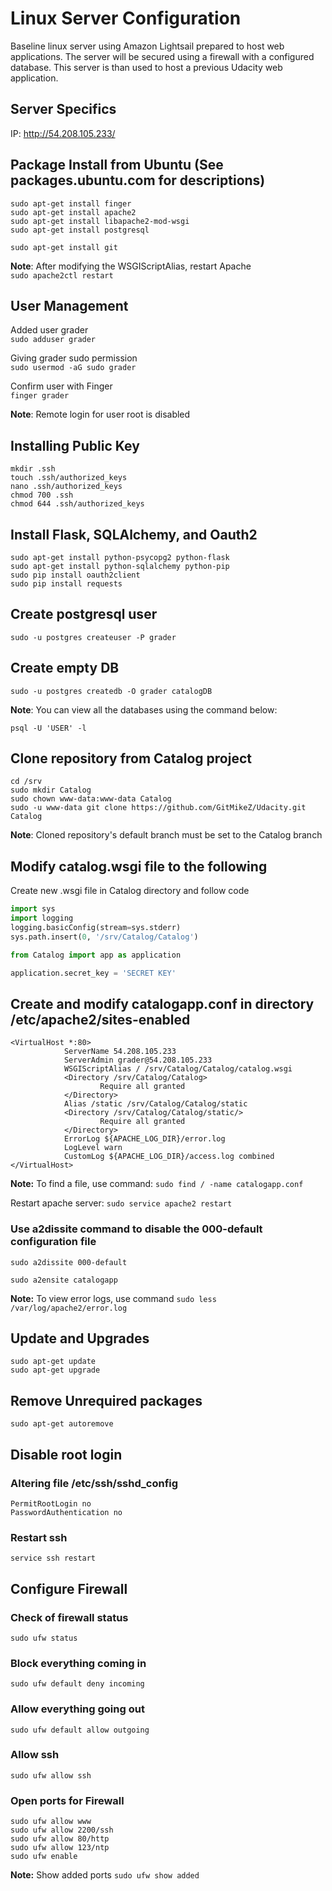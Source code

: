 ﻿# Linux Server Configuration

Baseline linux server using Amazon Lightsail prepared to host web applications.
The server will be secured using a firewall with a configured database.
This server is than used to host a previous Udacity web application.

## Server Specifics

IP: http://54.208.105.233/

## Package Install from Ubuntu (See packages.ubuntu.com for descriptions)

```
sudo apt-get install finger
sudo apt-get install apache2
sudo apt-get install libapache2-mod-wsgi
sudo apt-get install postgresql

sudo apt-get install git
```

**Note**: After modifying the WSGIScriptAlias, restart Apache <br/>
`sudo apache2ctl restart`

## User Management

Added user grader <br/>
`sudo adduser grader` <br/>

Giving grader sudo permission <br/>
`sudo usermod -aG sudo grader`<br/>

Confirm user with Finger <br/>
`finger grader`<br/>

**Note**: Remote login for user root is disabled

## Installing Public Key

```
mkdir .ssh
touch .ssh/authorized_keys
nano .ssh/authorized_keys
chmod 700 .ssh
chmod 644 .ssh/authorized_keys
```

## Install Flask, SQLAlchemy, and Oauth2

```
sudo apt-get install python-psycopg2 python-flask
sudo apt-get install python-sqlalchemy python-pip
sudo pip install oauth2client
sudo pip install requests
```

## Create postgresql user

`sudo -u postgres createuser -P grader`

## Create empty DB

`sudo -u postgres createdb -O grader catalogDB`

**Note**: You can view all the databases using the command below:

`psql -U 'USER' -l`

## Clone repository from Catalog project

```
cd /srv
sudo mkdir Catalog
sudo chown www-data:www-data Catalog
sudo -u www-data git clone https://github.com/GitMikeZ/Udacity.git Catalog
```

**Note**: Cloned repository's default branch must be set to the Catalog branch

## Modify catalog.wsgi file to the following

Create new .wsgi file in Catalog directory and follow code 

```python
import sys
import logging
logging.basicConfig(stream=sys.stderr)
sys.path.insert(0, '/srv/Catalog/Catalog')

from Catalog import app as application

application.secret_key = 'SECRET KEY'
```

## Create and modify catalogapp.conf in directory /etc/apache2/sites-enabled

```
<VirtualHost *:80>
            ServerName 54.208.105.233
            ServerAdmin grader@54.208.105.233
            WSGIScriptAlias / /srv/Catalog/Catalog/catalog.wsgi
            <Directory /srv/Catalog/Catalog>
                    Require all granted
            </Directory>
            Alias /static /srv/Catalog/Catalog/static
            <Directory /srv/Catalog/Catalog/static/>
                    Require all granted
            </Directory>
            ErrorLog ${APACHE_LOG_DIR}/error.log
            LogLevel warn
            CustomLog ${APACHE_LOG_DIR}/access.log combined
</VirtualHost>
```

**Note:** To find a file, use command: ```sudo find / -name catalogapp.conf``` 

Restart apache server: `sudo service apache2 restart`

### Use a2dissite command to disable the 000-default configuration file

`sudo a2dissite 000-default` <br/>

`sudo a2ensite catalogapp`

**Note:** To view error logs, use command ```sudo less /var/log/apache2/error.log```

## Update and Upgrades

`sudo apt-get update` <br/>
`sudo apt-get upgrade`

## Remove Unrequired packages

`sudo apt-get autoremove`

## Disable root login 

### Altering file /etc/ssh/sshd_config
`PermitRootLogin no` <br/>
`PasswordAuthentication no`

### Restart ssh
`service ssh restart`

## Configure Firewall

### Check of firewall status
`sudo ufw status` 

### Block everything coming in
`sudo ufw default deny incoming`

### Allow everything going out
`sudo ufw default allow outgoing`

### Allow ssh
`sudo ufw allow ssh`

### Open ports for Firewall
```
sudo ufw allow www
sudo ufw allow 2200/ssh
sudo ufw allow 80/http
sudo ufw allow 123/ntp
sudo ufw enable
```

**Note:** Show added ports ```sudo ufw show added```











